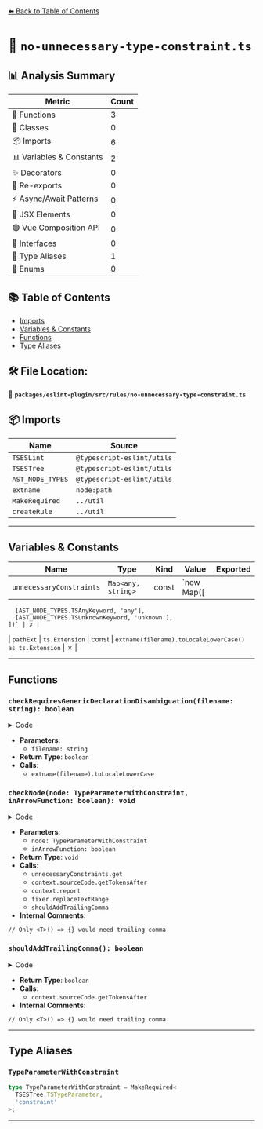 [⬅️ Back to Table of Contents](../../../../index.md)

# 📄 `no-unnecessary-type-constraint.ts`

## 📊 Analysis Summary

| Metric | Count |
|--------|-------|
| 🔧 Functions | 3 |
| 🧱 Classes | 0 |
| 📦 Imports | 6 |
| 📊 Variables & Constants | 2 |
| ✨ Decorators | 0 |
| 🔄 Re-exports | 0 |
| ⚡ Async/Await Patterns | 0 |
| 💠 JSX Elements | 0 |
| 🟢 Vue Composition API | 0 |
| 📐 Interfaces | 0 |
| 📑 Type Aliases | 1 |
| 🎯 Enums | 0 |

## 📚 Table of Contents

- [Imports](#imports)
- [Variables & Constants](#variables-constants)
- [Functions](#functions)
- [Type Aliases](#type-aliases)

## 🛠️ File Location:
📂 **`packages/eslint-plugin/src/rules/no-unnecessary-type-constraint.ts`**

## 📦 Imports

| Name | Source |
|------|--------|
| `TSESLint` | `@typescript-eslint/utils` |
| `TSESTree` | `@typescript-eslint/utils` |
| `AST_NODE_TYPES` | `@typescript-eslint/utils` |
| `extname` | `node:path` |
| `MakeRequired` | `../util` |
| `createRule` | `../util` |


---

## Variables & Constants

| Name | Type | Kind | Value | Exported |
|------|------|------|-------|----------|
| `unnecessaryConstraints` | `Map<any, string>` | const | `new Map([
      [AST_NODE_TYPES.TSAnyKeyword, 'any'],
      [AST_NODE_TYPES.TSUnknownKeyword, 'unknown'],
    ])` | ✗ |
| `pathExt` | `ts.Extension` | const | `extname(filename).toLocaleLowerCase() as ts.Extension` | ✗ |


---

## Functions

### `checkRequiresGenericDeclarationDisambiguation(filename: string): boolean`

<details><summary>Code</summary>

```ts
function checkRequiresGenericDeclarationDisambiguation(
      filename: string,
    ): boolean {
      const pathExt = extname(filename).toLocaleLowerCase() as ts.Extension;
      switch (pathExt) {
        case ts.Extension.Cts:
        case ts.Extension.Mts:
        case ts.Extension.Tsx:
          return true;

        default:
          return false;
      }
    }
```
</details>

- **Parameters**:
  - `filename: string`
- **Return Type**: `boolean`
- **Calls**:
  - `extname(filename).toLocaleLowerCase`
### `checkNode(node: TypeParameterWithConstraint, inArrowFunction: boolean): void`

<details><summary>Code</summary>

```ts
(
      node: TypeParameterWithConstraint,
      inArrowFunction: boolean,
    ): void => {
      const constraint = unnecessaryConstraints.get(node.constraint.type);
      function shouldAddTrailingComma(): boolean {
        if (!inArrowFunction || !requiresGenericDeclarationDisambiguation) {
          return false;
        }
        // Only <T>() => {} would need trailing comma
        return (
          (node.parent as TSESTree.TSTypeParameterDeclaration).params.length ===
            1 &&
          context.sourceCode.getTokensAfter(node)[0].value !== ',' &&
          !node.default
        );
      }

      if (constraint) {
        context.report({
          node,
          messageId: 'unnecessaryConstraint',
          data: {
            name: node.name.name,
            constraint,
          },
          suggest: [
            {
              messageId: 'removeUnnecessaryConstraint',
              data: {
                constraint,
              },
              fix(fixer): TSESLint.RuleFix | null {
                return fixer.replaceTextRange(
                  [node.name.range[1], node.constraint.range[1]],
                  shouldAddTrailingComma() ? ',' : '',
                );
              },
            },
          ],
        });
      }
    }
```
</details>

- **Parameters**:
  - `node: TypeParameterWithConstraint`
  - `inArrowFunction: boolean`
- **Return Type**: `void`
- **Calls**:
  - `unnecessaryConstraints.get`
  - `context.sourceCode.getTokensAfter`
  - `context.report`
  - `fixer.replaceTextRange`
  - `shouldAddTrailingComma`
- **Internal Comments**:
```
// Only <T>() => {} would need trailing comma
```

### `shouldAddTrailingComma(): boolean`

<details><summary>Code</summary>

```ts
function shouldAddTrailingComma(): boolean {
        if (!inArrowFunction || !requiresGenericDeclarationDisambiguation) {
          return false;
        }
        // Only <T>() => {} would need trailing comma
        return (
          (node.parent as TSESTree.TSTypeParameterDeclaration).params.length ===
            1 &&
          context.sourceCode.getTokensAfter(node)[0].value !== ',' &&
          !node.default
        );
      }
```
</details>

- **Return Type**: `boolean`
- **Calls**:
  - `context.sourceCode.getTokensAfter`
- **Internal Comments**:
```
// Only <T>() => {} would need trailing comma
```


---

## Type Aliases

### `TypeParameterWithConstraint`

```ts
type TypeParameterWithConstraint = MakeRequired<
  TSESTree.TSTypeParameter,
  'constraint'
>;
```


---